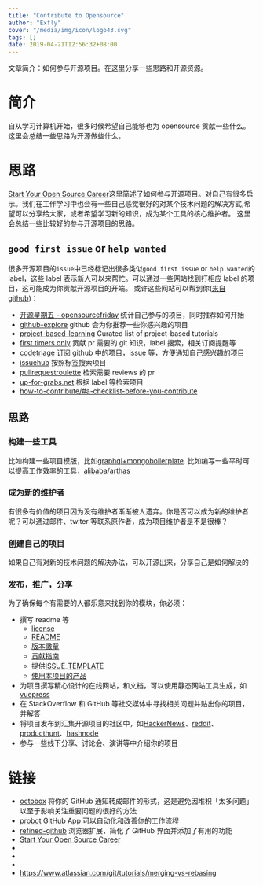 ```yaml
---
title: "Contribute to Opensource"
author: "Exfly"
cover: "/media/img/icon/logo43.svg"
tags: []
date: 2019-04-21T12:56:32+08:00
---
```


文章简介：如何参与开源项目。在这里分享一些思路和开源资源。

<!--more-->

# 简介

自从学习计算机开始，很多时候希望自己能够也为 opensource 贡献一些什么。这里会总结一些思路为开源做些什么。

# 思路

[Start Your Open Source Career](https://blog.algolia.com/start-your-open-source-career/)这里简述了如何参与开源项目。对自己有很多启示。我们在工作学习中也会有一些自己感觉很好的对某个技术问题的解决方式,希望可以分享给大家，或者希望学习新的知识，成为某个工具的核心维护者。
这里会总结一些比较好的参与开源项目的思路。

## `good first issue` or `help wanted`

很多开源项目的`issue`中已经标记出很多类似`good first issue` or `help wanted`的 label，这些 label 表示新人可以来帮忙。可以通过一些网站找到打相应 label 的项目，这可能成为你贡献开源项目的开端。
或许这些网站可以帮到你([来自 github](https://opensource.guide/how-to-contribute/#finding-a-project-to-contribute-to))：

- [开源星期五 - opensourcefriday](https://opensourcefriday.com/users/exfly) 统计自己参与的项目，同时推荐如何开始
- [github-explore](https://github.com/explore/) github 会为你推荐一些你感兴趣的项目
- [project-based-learning](https://github.com/tuvtran/project-based-learning) Curated list of project-based tutorials
- [first timers only](https://www.firsttimersonly.com/) 贡献 pr 需要的 git 知识，label 搜索，相关订阅提醒等
- [codetriage](https://www.codetriage.com/) 订阅 github 中的项目，issue 等，方便通知自己感兴趣的项目
- [issuehub](http://issuehub.io/) 按照标签搜索项目
- [pullrequestroulette](http://www.pullrequestroulette.com/) 检索需要 reviews 的 pr
- [up-for-grabs.net](https://up-for-grabs.net/) 根据 label 等检索项目
- [how-to-contribute/#a-checklist-before-you-contribute](https://opensource.guide/how-to-contribute/#a-checklist-before-you-contribute)

## 思路

### 构建一些工具

比如构建一些项目模版，比如[graphql+mongoboilerplate](https://github.com/exfly/graphql-boilerplate).
比如编写一些平时可以提高工作效率的工具，[alibaba/arthas](https://github.com/alibaba/arthas)

### 成为新的维护者

有很多有价值的项目因为没有维护者渐渐被人遗弃。你是否可以成为新的维护者呢？可以通过邮件、twiter 等联系原作者，成为项目维护者是不是很棒？

### 创建自己的项目

如果自己有对新的技术问题的解决办法，可以开源出来，分享自己是如何解决的

### 发布，推广，分享

为了确保每个有需要的人都乐意来找到你的模块，你必须：

- 撰写 readme 等
  - [license](https://help.github.com/en/articles/licensing-a-repository#where-does-the-license-live-on-my-repository)
  - [README](https://opensource.guide/starting-a-project/#writing-a-readme)
  - [版本徽章](https://shields.io/)
  - [贡献指南](https://help.github.com/en/articles/setting-guidelines-for-repository-contributors)
  - 提供[ISSUE_TEMPLATE](https://github.blog/2016-02-17-issue-and-pull-request-templates/)
  - [使用本项目的产品](https://opensource.guide/code-of-conduct/)
- 为项目撰写精心设计的在线网站，和文档，可以使用静态网站工具生成，如[vuepress](vuepress.vuejs.org)
- 在 StackOverflow 和 GitHub 等社交媒体中寻找相关问题并贴出你的项目，并解答
- 将项目发布到汇集开源项目的社区中，如[HackerNews](https://news.ycombinator.com/submit)、[reddit](https://www.reddit.com/r/programming/)、[producthunt](https://www.producthunt.com/posts/new)、[hashnode](https://hashnode.com/)
- 参与一些线下分享、讨论会、演讲等中介绍你的项目

# 链接

- [octobox](https://octobox.io/) 将你的 GitHub 通知转成邮件的形式，这是避免因堆积「太多问题」以至于影响关注重要问题的很好的方法
- [probot](https://probot.github.io/) GitHub App 可以自动化和改善你的工作流程
- [refined-github](https://github.com/sindresorhus/refined-github) 浏览器扩展，简化了 GitHub 界面并添加了有用的功能
- [Start Your Open Source Career](https://blog.algolia.com/start-your-open-source-career/)
- [](https://github.com/mattermost/mattermost-server)
- [](https://github.com/tuvtran/project-based-learning#go)
- [](https://github.com/MunGell/awesome-for-beginners)
- https://www.atlassian.com/git/tutorials/merging-vs-rebasing
